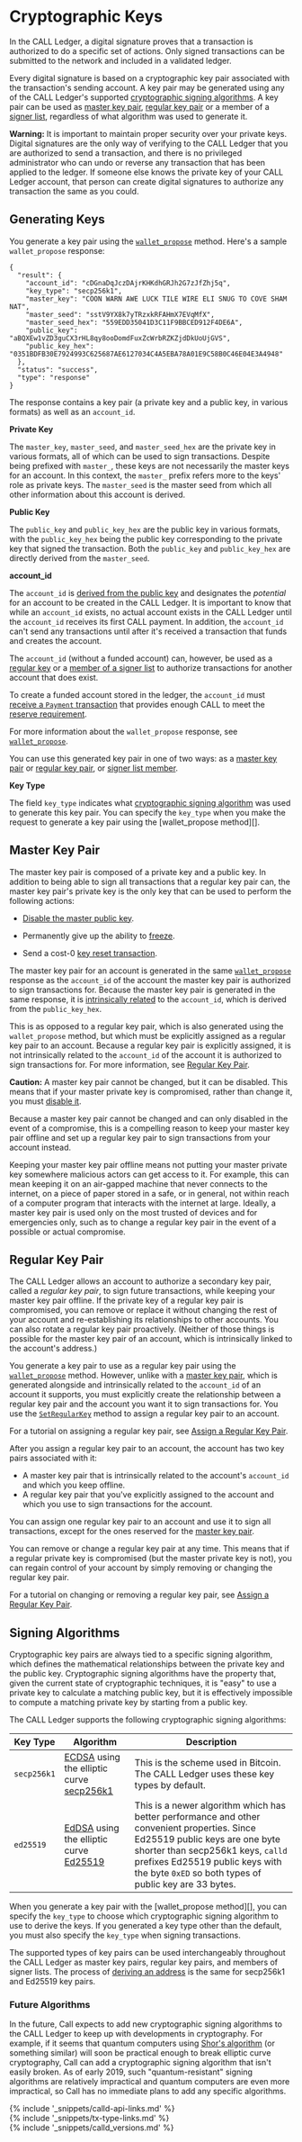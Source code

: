 # Cryptographic Keys

In the CALL Ledger, a digital signature proves that a transaction is authorized to do a specific set of actions. Only signed transactions can be submitted to the network and included in a validated ledger. <!-- STYLE_OVERRIDE: is authorized to -->

Every digital signature is based on a cryptographic key pair associated with the transaction's sending account. A key pair may be generated using any of the CALL Ledger's supported [cryptographic signing algorithms](#signing-algorithms). A key pair can be used as [master key pair](#master-key-pair), [regular key pair](#regular-key-pair) or a member of a [signer list](multi-signing.html), regardless of what algorithm was used to generate it.

**Warning:** It is important to maintain proper security over your private keys. Digital signatures are the only way of verifying to the CALL Ledger that you are authorized to send a transaction, and there is no privileged administrator who can undo or reverse any transaction that has been applied to the ledger. If someone else knows the private key of your CALL Ledger account, that person can create digital signatures to authorize any transaction the same as you could.

## Generating Keys

You generate a key pair using the [`wallet_propose`](wallet_propose.html) method. Here's a sample `wallet_propose` response:

```
{
  "result": {
    "account_id": "cDGnaDqJczDAjrKHKdhGRJh2G7zJfZhj5q",
    "key_type": "secp256k1",
    "master_key": "COON WARN AWE LUCK TILE WIRE ELI SNUG TO COVE SHAM NAT",
    "master_seed": "sstV9YX8k7yTRzxkRFAHmX7EVqMfX",
    "master_seed_hex": "559EDD35041D3C11F9BBCED912F4DE6A",
    "public_key": "aBQXEw1vZD3guCX3rHL8qy8ooDomdFuxZcWrbRZKZjdDkUoUjGVS",
    "public_key_hex": "0351BDFB30E7924993C625687AE6127034C4A5EBA78A01E9C58B0C46E04E3A4948"
  },
  "status": "success",
  "type": "response"
}
```

The response contains a key pair (a private key and a public key, in various formats) as well as an `account_id`.

**Private Key**

The `master_key`, `master_seed`, and `master_seed_hex` are the private key in various formats, all of which can be used to sign transactions. Despite being prefixed with `master_`, these keys are not necessarily the master keys for an account. In this context, the `master_` prefix refers more to the keys' role as private keys. The `master_seed` is the master seed from which all other information about this account is derived.

**Public Key**

The `public_key` and `public_key_hex` are the public key in various formats, with the `public_key_hex` being the public key corresponding to the private key that signed the transaction. Both the `public_key` and `public_key_hex` are directly derived from the `master_seed`.

**account_id**

The `account_id` is [derived from the public key](accounts.html#address-encoding) and designates the *potential* for an account to be created in the CALL Ledger. It is important to know that while an `account_id` exists, no actual account exists in the CALL Ledger until the `account_id` receives its first CALL payment. In addition, the `account_id` can't send any transactions until after it's received a transaction that funds and creates the account.

The `account_id` (without a funded account) can, however, be used as a [regular key](#regular-key-pair) or a [member of a signer list](multi-signing.html) to authorize transactions for another account that does exist.

To create a funded account stored in the ledger, the `account_id` must [receive a `Payment` transaction](payment.html#creating-accounts) that provides enough CALL to meet the [reserve requirement](reserves.html).

For more information about the `wallet_propose` response, see [`wallet_propose`](wallet_propose.html).

You can use this generated key pair in one of two ways: as a [master key pair](#master-key-pair) or [regular key pair](#regular-key-pair), or [signer list member](multi-signing.html).


**Key Type**

The field `key_type` indicates what [cryptographic signing algorithm](#signing-algorithms) was used to generate this key pair. You can specify the `key_type` when you make the request to generate a key pair using the [wallet_propose method][].


## Master Key Pair

The master key pair is composed of a private key and a public key. In addition to being able to sign all transactions that a regular key pair can, the master key pair's private key is the only key that can be used to perform the following actions:

* [Disable the master public key](accountset.html).

* Permanently give up the ability to [freeze](freezes.html#no-freeze).

* Send a cost-0 [key reset transaction](transaction-cost.html#key-reset-transaction).

The master key pair for an account is generated in the same [`wallet_propose`](wallet_propose.html) response as the `account_id` of the account the master key pair is authorized to sign transactions for. Because the master key pair is generated in the same response, it is [intrinsically related](accounts.html#address-encoding) to the `account_id`, which is derived from the `public_key_hex`.

This is as opposed to a regular key pair, which is also generated using the `wallet_propose` method, but which must be explicitly assigned as a regular key pair to an account. Because a regular key pair is explicitly assigned, it is not intrinsically related to the `account_id` of the account it is authorized to sign transactions for. For more information, see [Regular Key Pair](#regular-key-pair).

**Caution:** A master key pair cannot be changed, but it can be disabled. This means that if your master private key is compromised, rather than change it, you must [disable it](accountset.html).

Because a master key pair cannot be changed and can only disabled in the event of a compromise, this is a compelling reason to keep your master key pair offline and set up a regular key pair to sign transactions from your account instead.

Keeping your master key pair offline means not putting your master private key somewhere malicious actors can get access to it. For example, this can mean keeping it on an air-gapped machine that never connects to the internet, on a piece of paper stored in a safe, or in general, not within reach of a computer program that interacts with the internet at large. Ideally, a master key pair is used only on the most trusted of devices and for emergencies only, such as to change a regular key pair in the event of a possible or actual compromise.


## Regular Key Pair

The CALL Ledger allows an account to authorize a secondary key pair, called a _regular key pair_, to sign future transactions, while keeping your master key pair offline. If the private key of a regular key pair is compromised, you can remove or replace it without changing the rest of your account and re-establishing its relationships to other accounts. You can also rotate a regular key pair proactively. (Neither of those things is possible for the master key pair of an account, which is intrinsically linked to the account's address.)

You generate a key pair to use as a regular key pair using the [`wallet_propose`](wallet_propose.html) method. However, unlike with a [master key pair](#master-key-pair), which is generated alongside and intrinsically related to the `account_id` of an account it supports, you must explicitly create the relationship between a regular key pair and the account you want it to sign transactions for. You use the [`SetRegularKey`](setregularkey.html) method to assign a regular key pair to an account.

For a tutorial on assigning a regular key pair, see [Assign a Regular Key Pair](assign-a-regular-key-pair.html).

After you assign a regular key pair to an account, the account has two key pairs associated with it:

* A master key pair that is intrinsically related to the account's `account_id` and which you keep offline.
* A regular key pair that you've explicitly assigned to the account and which you use to sign transactions for the account.

You can assign one regular key pair to an account and use it to sign all transactions, except for the ones reserved for the [master key pair](#master-key-pair).

You can remove or change a regular key pair at any time. This means that if a regular private key is compromised (but the master private key is not), you can regain control of your account by simply removing or changing the regular key pair.

For a tutorial on changing or removing a regular key pair, see [Assign a Regular Key Pair](assign-a-regular-key-pair.html).


## Signing Algorithms

Cryptographic key pairs are always tied to a specific signing algorithm, which defines the mathematical relationships between the private key and the public key. Cryptographic signing algorithms have the property that, given the current state of cryptographic techniques, it is "easy" to use a private key to calculate a matching public key, but it is effectively impossible to compute a matching private key by starting from a public key.

The CALL Ledger supports the following cryptographic signing algorithms:

| Key Type    | Algorithm | Description |
|-------------|-----------|---|
| `secp256k1` | [ECDSA](https://en.wikipedia.org/wiki/Elliptic_Curve_Digital_Signature_Algorithm) using the elliptic curve [secp256k1](https://en.bitcoin.it/wiki/Secp256k1) | This is the scheme used in Bitcoin. The CALL Ledger uses these key types by default. |
| `ed25519` | [EdDSA](https://tools.ietf.org/html/rfc8032) using the elliptic curve [Ed25519](https://ed25519.cr.yp.to/) | This is a newer algorithm which has better performance and other convenient properties. Since Ed25519 public keys are one byte shorter than secp256k1 keys, `calld` prefixes Ed25519 public keys with the byte `0xED` so both types of public key are 33 bytes. |

When you generate a key pair with the [wallet_propose method][], you can specify the `key_type` to choose which cryptographic signing algorithm to use to derive the keys. If you generated a key type other than the default, you must also specify the `key_type` when signing transactions.

The supported types of key pairs can be used interchangeably throughout the CALL Ledger as master key pairs, regular key pairs, and members of signer lists. The process of [deriving an address](accounts.html#address-encoding) is the same for secp256k1 and Ed25519 key pairs.

### Future Algorithms

In the future, Call expects to add new cryptographic signing algorithms to the CALL Ledger to keep up with developments in cryptography. For example, if it seems that quantum computers using [Shor's algorithm](https://en.wikipedia.org/wiki/Shor's_algorithm) (or something similar) will soon be practical enough to break elliptic curve cryptography, Call can add a cryptographic signing algorithm that isn't easily broken. As of early 2019, such "quantum-resistant" signing algorithms are relatively impractical and quantum computers are even more impractical, so Call has no immediate plans to add any specific algorithms.

<!--{# common link defs #}-->
{% include '_snippets/calld-api-links.md' %}			
{% include '_snippets/tx-type-links.md' %}			
{% include '_snippets/calld_versions.md' %}
